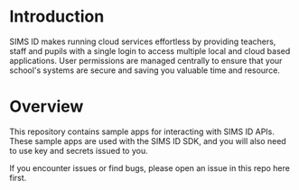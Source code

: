 # Introduction
SIMS ID makes running cloud services effortless by providing teachers, staff and pupils with a single login to access multiple local and cloud based applications. User permissions are managed centrally to ensure that your school's systems are secure and saving you valuable time and resource. 

# Overview
This repository contains sample apps for interacting with SIMS ID APIs. These sample apps are used with the SIMS ID SDK, and you will also need to use key and secrets issued to you.

If you encounter issues or find bugs, please open an issue in this repo here first.
